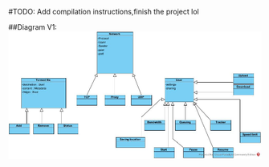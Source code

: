 #TODO: Add compilation instructions,finish the project lol

##Diagram V1:
![](https://github.com/golfrumors/CPP-Torrent/blob/main/img/diag-v1.png)
